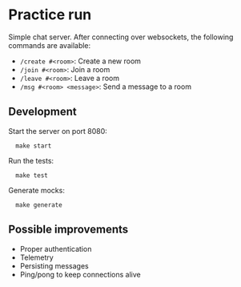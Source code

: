 # Practice run

Simple chat server. After connecting over websockets, 
the following commands are available:

- `/create #<room>`: Create a new room
- `/join #<room>`: Join a room
- `/leave #<room>`: Leave a room
- `/msg #<room> <message>`: Send a message to a room

## Development

Start the server on port 8080:
```shell
  make start
``` 

Run the tests:
```shell
  make test
```

Generate mocks:
```shell
  make generate
```

## Possible improvements

- Proper authentication
- Telemetry
- Persisting messages
- Ping/pong to keep connections alive